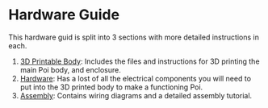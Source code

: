 # Hardware Guide

This hardware guid is split into 3 sections with more detailed instructions in each.

1. [3D Printable Body](./3D%20Printable%20Body/): Includes the files and instructions for 3D printing the main Poi body, and enclosure.
1. [Hardware](/Hardware/): Has a lost of all the electrical components you will need to put into the 3D printed body to make a functioning Poi.
1. [Assembly](): Contains wiring diagrams and a detailed assembly tutorial.
